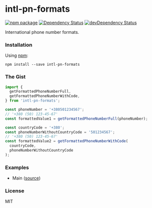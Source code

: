 # intl-pn-formats

[![npm package](https://badge.fury.io/js/intl-pn-formats.svg)](https://www.npmjs.org/package/intl-pn-formats)
[![Dependency Status](https://david-dm.org/opensource-cards/intl-pn-formats.svg)](https://david-dm.org/opensource-cards/intl-pn-formats)
[![devDependency Status](https://david-dm.org/opensource-cards/intl-pn-formats/dev-status.svg)](https://david-dm.org/opensource-cards/intl-pn-formats#info=devDependencies)

International phone number formats.

### Installation

Using [npm](https://www.npmjs.com/):

```
npm install --save intl-pn-formats
```

### The Gist

```javascript
import {
  getFormattedPhoneNumberFull,
  getFormattedPhoneNumberWithCode,
} from 'intl-pn-formats';

const phoneNumber = '+380501234567';
// '+380 (50) 123-45-67'
const formattedValue1 = getFormattedPhoneNumberFull(phoneNumber);

const countryCode = '+380';
const phoneNumberWithoutCountryCode = '501234567';
// '+380 (50) 123-45-67'
const formattedValue2 = getFormattedPhoneNumberWithCode(
  countryCode,
  phoneNumberWithoutCountryCode
);
```

### Examples

* Main ([source](https://github.com/opensource-cards/intl-pn-formats/tree/master/examples/main))

### License

MIT
